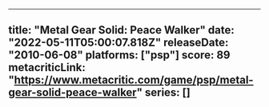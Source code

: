 
---
title: "Metal Gear Solid: Peace Walker"
date: "2022-05-11T05:00:07.818Z"
releaseDate: "2010-06-08"
platforms: ["psp"]
score: 89
metacriticLink: "https://www.metacritic.com/game/psp/metal-gear-solid-peace-walker"
series: []
---
